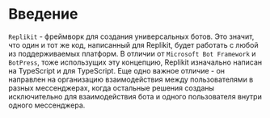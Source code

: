 # Введение

`Replikit` - фреймворк для создания универсальных ботов.
Это значит, что один и тот же код, написанный для Replikit, будет работать с любой из поддерживаемых платформ.
В отличии от `Microsoft Bot Framework` и `BotPress`, тоже использущих эту концепцию, Replikit изначально написан на TypeScript и для TypeScript.
Еще одно важное отличие - он направлен на организацию взаимодействия между пользователями в разных мессенджерах, когда остальные решения созданы исключительно для взаимодействия бота и одного пользователя внутри одного мессенджера.
